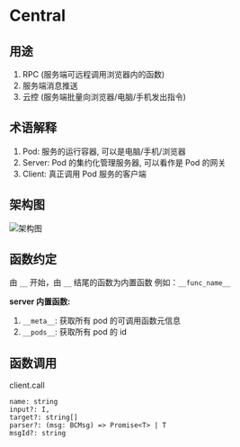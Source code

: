 # Central

## 用途

1. RPC (服务端可远程调用浏览器内的函数)
2. 服务端消息推送
3. 云控 (服务端批量向浏览器/电脑/手机发出指令)

## 术语解释

1. Pod: 服务的运行容器, 可以是电脑/手机/浏览器
2. Server: Pod 的集约化管理服务器, 可以看作是 Pod 的网关
3. Client: 真正调用 Pod 服务的客户端

## 架构图

![架构图](https://github.com/SOVLOOKUP/central/assets/53158137/4b9ff7a8-83f4-4a90-9f6c-67946738197a)

## 函数约定

由 `__` 开始，由 `__` 结尾的函数为内置函数 例如：`__func_name__`

**server 内置函数:**

1. `__meta__`: 获取所有 pod 的可调用函数元信息
2. `__pods__`: 获取所有 pod 的 id

## 函数调用

client.call

    name: string
    input?: I,
    target?: string[]
    parser?: (msg: BCMsg) => Promise<T> | T
    msgId?: string
